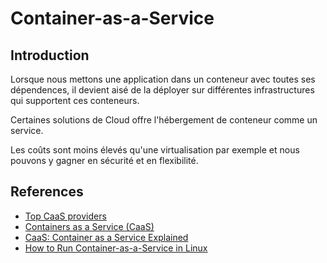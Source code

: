 # Container-as-a-Service

## Introduction

Lorsque nous mettons une application dans un conteneur avec toutes ses dépendences, il devient aisé de la déployer sur différentes infrastructures qui supportent ces conteneurs.

Certaines solutions de Cloud offre l'hébergement de conteneur comme un service.

Les coûts sont moins élevés qu'une virtualisation par exemple et nous pouvons y gagner en sécurité et en flexibilité.

## References

* [Top CaaS providers](https://blog.back4app.com/caas-providers/)
* [Containers as a Service (CaaS)](https://www.techtarget.com/searchitoperations/definition/Containers-as-a-Service-CaaS)
* [CaaS: Container as a Service Explained](https://snyk.io/learn/caas-container-as-a-service-explained/)
* [How to Run Container-as-a-Service in Linux](https://www.youtube.com/watch?v=Q2PMHTT-t1s&ab_channel=NetworkKings)